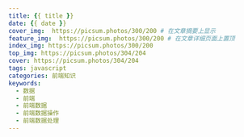 ```yaml
---
title: {{ title }}
date: {{ date }}
cover_img:  https://picsum.photos/300/200 # 在文章摘要上显示
feature_img:  https://picsum.photos/300/200 # 在文章详细页面上置顶
index_img: https://picsum.photos/300/200
top_img: https://picsum.photos/304/204
cover: https://picsum.photos/304/204
tags: javascript
categories: 前端知识
keywords:
  - 数据
  - 前端
  - 前端数据
  - 前端数据操作
  - 前端数据处理
---
```

